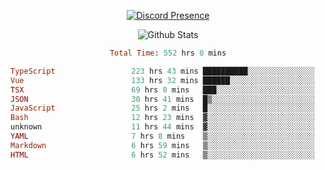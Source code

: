 <!DOCTYPE html>
<body>
<div align="center">

  [![Discord Presence](https://lanyard.cnrad.dev/api/576097150359044106)](https://discord.com/users/576097150359044106)
  
  ![Github Stats](https://github-readme-stats.vercel.app/api?username=verycrunchy&show_icons=true&theme=radical)

<!--START_SECTION:waka-->

```ruby
Total Time: 552 hrs 0 mins

TypeScript                 223 hrs 43 mins ██████████░░░░░░░░░░░░░░░   40.54 %
Vue                        133 hrs 32 mins ██████░░░░░░░░░░░░░░░░░░░   24.20 %
TSX                        69 hrs 0 mins   ███░░░░░░░░░░░░░░░░░░░░░░   12.50 %
JSON                       30 hrs 41 mins  █▒░░░░░░░░░░░░░░░░░░░░░░░   05.56 %
JavaScript                 25 hrs 2 mins   █░░░░░░░░░░░░░░░░░░░░░░░░   04.54 %
Bash                       12 hrs 23 mins  ▓░░░░░░░░░░░░░░░░░░░░░░░░   02.24 %
unknown                    11 hrs 44 mins  ▓░░░░░░░░░░░░░░░░░░░░░░░░   02.13 %
YAML                       7 hrs 8 mins    ▒░░░░░░░░░░░░░░░░░░░░░░░░   01.29 %
Markdown                   6 hrs 59 mins   ▒░░░░░░░░░░░░░░░░░░░░░░░░   01.27 %
HTML                       6 hrs 52 mins   ▒░░░░░░░░░░░░░░░░░░░░░░░░   01.24 %
```

<!--END_SECTION:waka-->
</div>
</body>
</html>

